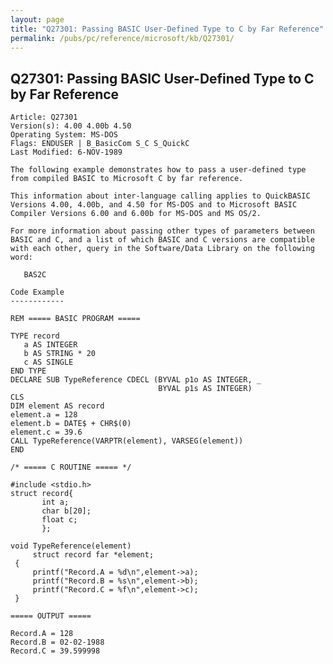 ```yaml
---
layout: page
title: "Q27301: Passing BASIC User-Defined Type to C by Far Reference"
permalink: /pubs/pc/reference/microsoft/kb/Q27301/
---
```


## Q27301: Passing BASIC User-Defined Type to C by Far Reference

	Article: Q27301
	Version(s): 4.00 4.00b 4.50
	Operating System: MS-DOS
	Flags: ENDUSER | B_BasicCom S_C S_QuickC
	Last Modified: 6-NOV-1989
	
	The following example demonstrates how to pass a user-defined type
	from compiled BASIC to Microsoft C by far reference.
	
	This information about inter-language calling applies to QuickBASIC
	Versions 4.00, 4.00b, and 4.50 for MS-DOS and to Microsoft BASIC
	Compiler Versions 6.00 and 6.00b for MS-DOS and MS OS/2.
	
	For more information about passing other types of parameters between
	BASIC and C, and a list of which BASIC and C versions are compatible
	with each other, query in the Software/Data Library on the following
	word:
	
	   BAS2C
	
	Code Example
	------------
	
	REM ===== BASIC PROGRAM =====
	
	TYPE record
	   a AS INTEGER
	   b AS STRING * 20
	   c AS SINGLE
	END TYPE
	DECLARE SUB TypeReference CDECL (BYVAL p1o AS INTEGER, _
	                                 BYVAL p1s AS INTEGER)
	CLS
	DIM element AS record
	element.a = 128
	element.b = DATE$ + CHR$(0)
	element.c = 39.6
	CALL TypeReference(VARPTR(element), VARSEG(element))
	END
	
	/* ===== C ROUTINE ===== */
	
	#include <stdio.h>
	struct record{
	       int a;
	       char b[20];
	       float c;
	       };
	
	void TypeReference(element)
	     struct record far *element;
	 {
	     printf("Record.A = %d\n",element->a);
	     printf("Record.B = %s\n",element->b);
	     printf("Record.C = %f\n",element->c);
	 }
	
	===== OUTPUT =====
	
	Record.A = 128
	Record.B = 02-02-1988
	Record.C = 39.599998
